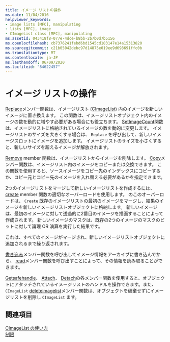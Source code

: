 ```yaml
---
title: イメージ リストの操作
ms.date: 11/04/2016
helpviewer_keywords:
- image lists [MFC], manipulating
- lists [MFC], image
- CImageList class [MFC], manipulating
ms.assetid: 043418f8-077e-4dce-b8bb-2b7b0d7b5156
ms.openlocfilehash: cb7376241febd6bd1545cd183147e14a15313820
ms.sourcegitcommit: c21b05042debc97d14875e019ee9d698691ffc0b
ms.translationtype: MT
ms.contentlocale: ja-JP
ms.lasthandoff: 06/09/2020
ms.locfileid: "84622457"
---
```

# <a name="manipulating-image-lists"></a>イメージ リストの操作

[Replace](reference/cimagelist-class.md#replace)メンバー関数は、イメージリスト ([CImageList](reference/cimagelist-class.md)) 内のイメージを新しいイメージに置き換えます。 この関数は、イメージリストオブジェクト内のイメージの数を動的に増やす必要がある場合にも役立ちます。 [SetImageCount](reference/cimagelist-class.md#setimagecount)関数は、イメージリストに格納されているイメージの数を動的に変更します。 イメージリストのサイズを大きくする場合は、 `Replace` を呼び出して、新しいイメージスロットにイメージを追加します。 イメージリストのサイズを小さくすると、新しいサイズを超えるイメージが解放されます。

[Remove](reference/cimagelist-class.md#remove) member 関数は、イメージリストからイメージを削除します。 [Copy](reference/cimagelist-class.md#copy)メンバー関数は、イメージリスト内のイメージをコピーまたは交換できます。 この関数を使用すると、ソースイメージをコピー先のインデックスにコピーするか、コピー元とコピー先のイメージを入れ替える必要があるかを指定できます。

2つのイメージリストをマージして新しいイメージリストを作成するには、 [create](reference/cimagelist-class.md#create) member 関数の適切なオーバーロードを使用します。 のこのオーバーロードは、 `Create` 既存のイメージリストの最初のイメージをマージし、結果のイメージを新しいイメージリストオブジェクトに格納します。 新しいイメージは、最初のイメージに対して透過的に2番目のイメージを描画することによって作成されます。 新しいイメージのマスクは、既存の2つのイメージのマスクのビットに対して論理 OR 演算を実行した結果です。

これは、すべてのイメージがマージされ、新しいイメージリストオブジェクトに追加されるまで繰り返されます。

[書き込み](reference/cimagelist-class.md#write)メンバー関数を呼び出してイメージ情報をアーカイブに書き込んでから、 [read](reference/cimagelist-class.md#read)メンバー関数を呼び出すことによって、その情報を読み取ることができます。

[Getsafehandle](reference/cimagelist-class.md#getsafehandle)、 [Attach](reference/cimagelist-class.md#attach)、 [Detach](reference/cimagelist-class.md#detach)の各メンバー関数を使用すると、オブジェクトにアタッチされているイメージリストのハンドルを操作できます。また、 `CImageList` [deleteimagelist](reference/cimagelist-class.md#deleteimagelist)メンバー関数は、オブジェクトを破棄せずにイメージリストを削除し `CImageList` ます。

## <a name="see-also"></a>関連項目

[CImageList の使い方](using-cimagelist.md)<br/>
[制限](controls-mfc.md)
